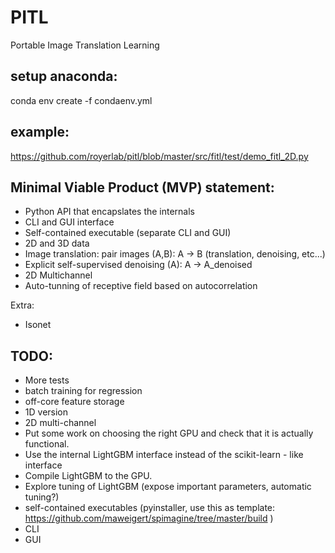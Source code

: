 # PITL
Portable Image Translation Learning


## setup anaconda:

conda env create -f condaenv.yml

## example:

https://github.com/royerlab/pitl/blob/master/src/fitl/test/demo_fitl_2D.py

## Minimal Viable Product (MVP) statement:

- Python API that encapslates the internals
- CLI and GUI interface
- Self-contained executable (separate CLI and GUI)
- 2D and 3D data 
- Image translation: pair images (A,B):  A -> B (translation, denoising, etc...)
- Explicit self-supervised denoising (A): A -> A_denoised 
- 2D Multichannel
- Auto-tunning of receptive field based on autocorrelation

Extra:
- Isonet

## TODO:
  
- More tests
- batch training for regression
- off-core feature storage 
- 1D version
- 2D multi-channel
- Put some work on choosing the right GPU and check that it is actually functional.
- Use the internal LightGBM  interface instead of the scikit-learn - like interface
- Compile LightGBM to the GPU. 
- Explore tuning of LightGBM (expose important parameters, automatic tuning?)
- self-contained executables (pyinstaller, use this as template: https://github.com/maweigert/spimagine/tree/master/build )
- CLI 
- GUI








